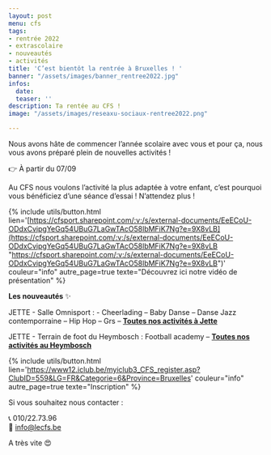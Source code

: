 ```yaml
---
layout: post
menu: cfs
tags:
- rentrée 2022
- extrascolaire
- nouveautés
- activités
title: 'C’est bientôt la rentrée à Bruxelles ! '
banner: "/assets/images/banner_rentree2022.jpg"
infos:
  date: 
  teaser: ''
description: Ta rentée au CFS !
image: "/assets/images/reseaxu-sociaux-rentree2022.png"

---
```

Nous avons hâte de commencer l’année scolaire avec vous et pour ça, nous vous avons préparé plein de nouvelles activités !

👉 À partir du 07/09

Au CFS nous voulons l’activité la plus adaptée à votre enfant, c’est pourquoi vous bénéficiez d’une séance d’essai ! N’attendez plus !

{% include utils/button.html lien='[https://cfsport.sharepoint.com/:v:/s/external-documents/EeECoU-ODdxCvipgYeGq54UBuG7LaGwTAcO58lbMFiK7Ng?e=9X8vLB](https://cfsport.sharepoint.com/:v:/s/external-documents/EeECoU-ODdxCvipgYeGq54UBuG7LaGwTAcO58lbMFiK7Ng?e=9X8vLB "https://cfsport.sharepoint.com/:v:/s/external-documents/EeECoU-ODdxCvipgYeGq54UBuG7LaGwTAcO58lbMFiK7Ng?e=9X8vLB")' couleur="info" autre_page=true texte="Découvrez ici notre vidéo de présentation" %}

**Les nouveautés** ✨

JETTE - Salle Omnisport : - Cheerlading – Baby Danse – Danse Jazz contemporraine – Hip Hop – Grs – [**Toutes nos activités à Jette**](https://www.lecfs.be/files/CFSMAGAZINE/#page=46 "Activités Jette")

JETTE - Terrain de foot du Heymbosch : Football academy – [**Toutes nos activités au Heymbosch**](https://www.lecfs.be/files/CFSMAGAZINE/#page=46 "Activités Heymbosch")

{% include utils/button.html lien='https://www12.iclub.be/myiclub3_CFS_register.asp?ClubID=559&LG=FR&Categorie=6&Province=Bruxelles' couleur="info" autre_page=true texte="Inscription" %}

Si vous souhaitez nous contacter :

📞 010/22.73.96  
📧 info@lecfs.be

A très vite 😍